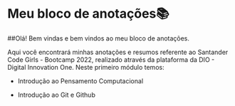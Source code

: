 # Meu bloco de anotações:books:

##Olá! Bem vindas e bem vindos ao meu bloco de anotações.

Aqui você encontrará minhas anotações e resumos referente ao Santander Code Girls - Bootcamp 2022, realizado através da plataforma da DIO - Digital Innovation One. Neste primeiro módulo temos:

- Introdução ao Pensamento Computacional

- Introdução ao Git e Github

  
